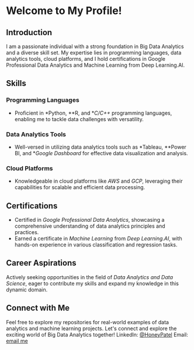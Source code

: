 # Welcome to My Profile!

## Introduction

I am a passionate individual with a strong foundation in Big Data Analytics and a diverse skill set. My expertise lies in programming languages, data analytics tools, cloud platforms, and I hold certifications in Google Professional Data Analytics and Machine Learning from Deep Learning.AI.

## Skills

### Programming Languages

- Proficient in *Python, **R, and **C/C++* programming languages, enabling me to tackle data challenges with versatility.

### Data Analytics Tools

- Well-versed in utilizing data analytics tools such as *Tableau, **Power BI, and **Google Dashboard* for effective data visualization and analysis.

### Cloud Platforms

- Knowledgeable in cloud platforms like *AWS* and *GCP*, leveraging their capabilities for scalable and efficient data processing.

## Certifications

- Certified in *Google Professional Data Analytics*, showcasing a comprehensive understanding of data analytics principles and practices.
- Earned a certificate in *Machine Learning* from *Deep Learning.AI*, with hands-on experience in various classification and regression tasks.

## Career Aspirations

Actively seeking opportunities in the field of *Data Analytics and Data Science*, eager to contribute my skills and expand my knowledge in this dynamic domain.

## Connect with Me

Feel free to explore my repositories for real-world examples of data analytics and machine learning projects. Let's connect and explore the exciting world of Big Data Analytics together!
LinkedIn: [@HoneyPatel](https://www.linkedin.com/in/honey-patel-7081b9252/)
Email: [email me](honeypatel039@gmail.com)
